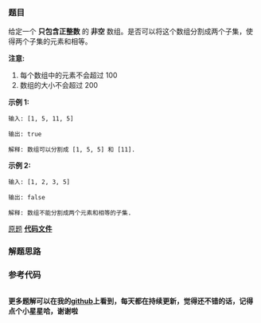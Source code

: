 ### 题目
给定一个 **只包含正整数** 的 **非空** 数组。是否可以将这个数组分割成两个子集，使得两个子集的元素和相等。

**注意:**

  1. 每个数组中的元素不会超过 100
  2. 数组的大小不会超过 200

**示例 1:**

    
    
    输入: [1, 5, 11, 5]
    
    输出: true
    
    解释: 数组可以分割成 [1, 5, 5] 和 [11].
    



**示例  2:**

    
    
    输入: [1, 2, 3, 5]
    
    输出: false
    
    解释: 数组不能分割成两个元素和相等的子集.
    



[原题](https://leetcode-cn.com/problems/partition-equal-subset-sum/)    **[代码文件]()**


### 解题思路




### 参考代码

```go


```




**更多题解可以在我的[github](https://github.com/LZH139/leetcode_Go)上看到，每天都在持续更新，觉得还不错的话，记得点个小星星哈，谢谢啦**
